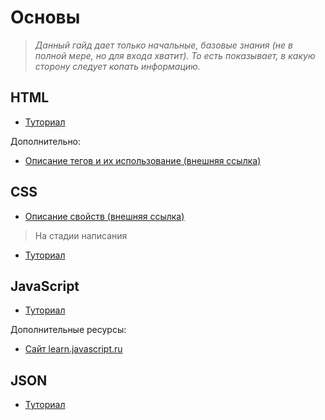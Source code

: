 # Основы

> *Данный гайд дает только начальные, базовые знания (не в полной мере, но для входа хватит). То есть показывает, в какую сторону следует копать информацию.*

## HTML

+ [Туториал](https://github.com/deeppurple-studio/web-dev/blob/main/html/README.md)

Дополнительно:
+ [Описание тегов и их использование (внешняя ссылка)](http://htmlbook.ru/html)

## CSS

+ [Описание свойств (внешняя ссылка)](http://htmlbook.ru/css)

> На стадии написания

+ [Туториал](https://github.com/deeppurple-studio/web-dev/blob/main/css/README.md)

## JavaScript

+ [Туториал](https://github.com/deeppurple-studio/web-dev/blob/main/javascript/README.md)

Дополнительные ресурсы:
+ [Сайт learn.javascript.ru](https://learn.javascript.ru/)

## JSON

+ [Туториал](https://github.com/deeppurple-studio/web-dev/blob/main/json/README.md)
